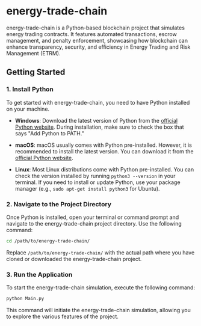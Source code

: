 
# energy-trade-chain

energy-trade-chain is a Python-based blockchain project that simulates energy trading contracts. It features automated transactions, escrow management, and penalty enforcement, showcasing how blockchain can enhance transparency, security, and efficiency in Energy Trading and Risk Management (ETRM).

## Getting Started

### 1. Install Python

To get started with energy-trade-chain, you need to have Python installed on your machine.

- **Windows**: Download the latest version of Python from the [official Python website](https://www.python.org/downloads/). During installation, make sure to check the box that says "Add Python to PATH."

- **macOS**: macOS usually comes with Python pre-installed. However, it is recommended to install the latest version. You can download it from the [official Python website](https://www.python.org/downloads/).

- **Linux**: Most Linux distributions come with Python pre-installed. You can check the version installed by running `python3 --version` in your terminal. If you need to install or update Python, use your package manager (e.g., `sudo apt-get install python3` for Ubuntu).

### 2. Navigate to the Project Directory

Once Python is installed, open your terminal or command prompt and navigate to the energy-trade-chain project directory. Use the following command:

```bash
cd /path/to/energy-trade-chain/
```

Replace `/path/to/energy-trade-chain/` with the actual path where you have cloned or downloaded the energy-trade-chain project.

### 3. Run the Application

To start the energy-trade-chain simulation, execute the following command:

```bash
python Main.py
```

This command will initiate the energy-trade-chain simulation, allowing you to explore the various features of the project.
